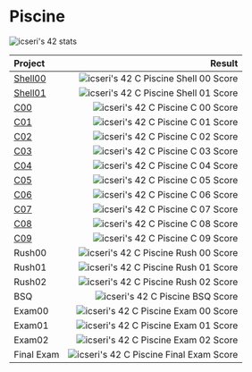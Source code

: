 # Piscine

![icseri's 42 stats](https://badge.nimon.fr/api/v2/clwhwslon104101rz9ciwa3r4/stats?cursusId=9&coalitionId=piscine)

|**Project**|**Result**|
|:-----|-----:|
|[Shell00](https://github.com/cseriildi/42Vienna/tree/main/piscine/shell00)|![icseri's 42 C Piscine Shell 00 Score](https://badge.nimon.fr/api/v2/clwhwslon104101rz9ciwa3r4/project/3538119)|
|[Shell01](https://github.com/cseriildi/42Vienna/tree/main/piscine/shell01)|![icseri's 42 C Piscine Shell 01 Score](https://badge.nimon.fr/api/v2/clwhwslon104101rz9ciwa3r4/project/3540752)|
|[C00](https://github.com/cseriildi/42Vienna/tree/main/piscine/c00)|![icseri's 42 C Piscine C 00 Score](https://badge.nimon.fr/api/v2/clwhwslon104101rz9ciwa3r4/project/3543176)|
|[C01](https://github.com/cseriildi/42Vienna/tree/main/piscine/c01)|![icseri's 42 C Piscine C 01 Score](https://badge.nimon.fr/api/v2/clwhwslon104101rz9ciwa3r4/project/3547346)|
|[C02](https://github.com/cseriildi/42Vienna/tree/main/piscine/c02)|![icseri's 42 C Piscine C 02 Score](https://badge.nimon.fr/api/v2/clwhwslon104101rz9ciwa3r4/project/3549408)|
|[C03](https://github.com/cseriildi/42Vienna/tree/main/piscine/c03)|![icseri's 42 C Piscine C 03 Score](https://badge.nimon.fr/api/v2/clwhwslon104101rz9ciwa3r4/project/3550243)|
|[C04](https://github.com/cseriildi/42Vienna/tree/main/piscine/c04)|![icseri's 42 C Piscine C 04 Score](https://badge.nimon.fr/api/v2/clwhwslon104101rz9ciwa3r4/project/3556125)|
|[C05](https://github.com/cseriildi/42Vienna/tree/main/piscine/c05)|![icseri's 42 C Piscine C 05 Score](https://badge.nimon.fr/api/v2/clwhwslon104101rz9ciwa3r4/project/3560208)|
|[C06](https://github.com/cseriildi/42Vienna/tree/main/piscine/c06)|![icseri's 42 C Piscine C 06 Score](https://badge.nimon.fr/api/v2/clwhwslon104101rz9ciwa3r4/project/3561572)|
|[C07](https://github.com/cseriildi/42Vienna/tree/main/piscine/c07)|![icseri's 42 C Piscine C 07 Score](https://badge.nimon.fr/api/v2/clwhwslon104101rz9ciwa3r4/project/3565549)|
|[C08](https://github.com/cseriildi/42Vienna/tree/main/piscine/c08)|![icseri's 42 C Piscine C 08 Score](https://badge.nimon.fr/api/v2/clwhwslon104101rz9ciwa3r4/project/3569889)|
|[C09](https://github.com/cseriildi/42Vienna/tree/main/piscine/c09)|![icseri's 42 C Piscine C 09 Score](https://badge.nimon.fr/api/v2/clwhwslon104101rz9ciwa3r4/project/3574818)|
|Rush00|![icseri's 42 C Piscine Rush 00 Score](https://badge.nimon.fr/api/v2/clwhwslon104101rz9ciwa3r4/project/3543476)|
|Rush01|![icseri's 42 C Piscine Rush 01 Score](https://badge.nimon.fr/api/v2/clwhwslon104101rz9ciwa3r4/project/3557990)|
|Rush02|![icseri's 42 C Piscine Rush 02 Score](https://badge.nimon.fr/api/v2/clwhwslon104101rz9ciwa3r4/project/3573942)|
|BSQ|![icseri's 42 C Piscine BSQ Score](https://badge.nimon.fr/api/v2/clwhwslon104101rz9ciwa3r4/project/3576171)|
|Exam00|![icseri's 42 C Piscine Exam 00 Score](https://badge.nimon.fr/api/v2/clwhwslon104101rz9ciwa3r4/project/3543967)|
|Exam01|![icseri's 42 C Piscine Exam 01 Score](https://badge.nimon.fr/api/v2/clwhwslon104101rz9ciwa3r4/project/3557987)|
|Exam02|![icseri's 42 C Piscine Exam 02 Score](https://badge.nimon.fr/api/v2/clwhwslon104101rz9ciwa3r4/project/3570084)|
|Final Exam|![icseri's 42 C Piscine Final Exam Score](https://badge.nimon.fr/api/v2/clwhwslon104101rz9ciwa3r4/project/3583810)|
